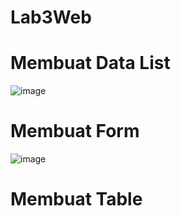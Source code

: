 # Lab3Web
# Membuat Data List
![image](https://github.com/user-attachments/assets/9c4c3cca-72c0-4454-a038-8fe86dc29197)

# Membuat Form
![image](https://github.com/user-attachments/assets/f87a4f40-84fa-4673-9612-c83dfe716817)

# Membuat Table


